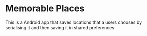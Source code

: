 # Memorable Places

This is a Android app that saves locations that a users chooses by serialising it and then saving it in shared preferences 
